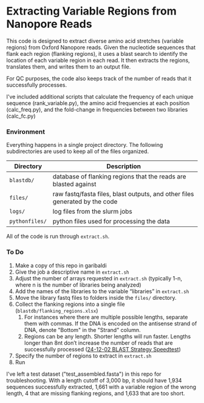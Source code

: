 # Extracting Variable Regions from Nanopore Reads

This code is designed to extract diverse amino acid stretches (variable regions) from Oxford Nanopore reads. Given the nucleotide sequences that flank each region (flanking regions), it uses a blast search to identify the location of each variable region in each read. It then extracts the regions, translates them, and writes them to an output file.

For QC purposes, the code also keeps track of the number of reads that it successfully processes.

I've included additional scripts that calculate the frequency of each unique sequence (rank_variable.py), the amino acid frequencies at each position (calc_freq.py), and the fold-change in frequencies between two libraries (calc_fc.py)

### Environment

Everything happens in a single project directory. The following subdirectories are used to keep all of the files organized.

| Directory | Description |
| --- | --- |
| `blastdb/` | database of flanking regions that the reads are blasted against |
| `files/` | raw fastq/fasta files, blast outputs, and other files generated by the code |
| `logs/` | log files from the slurm jobs |
| `pythonfiles/` | python files used for processing the data |

All of the code is run through `extract.sh`.

### To Do

1. Make a copy of this repo in garibaldi
2. Give the job a descriptive name in `extract.sh`
3. Adjust the number of arrays requested in `extract.sh` (typically 1-n, where n is the number of libraries being analyzed)
4. Add the names of the libraries to the variable “libraries” in `extract.sh`
5. Move the library fastq files to folders inside the `files/` directory.
6. Collect the flanking regions into a single file (`blastdb/flanking_regions.xlsx`)
    1. For instances where there are multiple possible lengths, separate them with commas. If the DNA is encoded on the antisense strand of DNA, denote "Bottom" in the "Strand" column.
    2. Regions can be any length. Shorter lengths will run faster. Lengths longer than 8nt don’t increase the number of reads that are successfully processed ([24-12-02 BLAST Strategy Speedtest](https://www.notion.so/24-12-02-BLAST-Strategy-Speedtest-151e5b183a4c809f8383e27a30bd3221?pvs=21))
8. Specify the number of regions to extract in `extract.sh`
9. Run


I've left a test dataset ("test_assembled.fasta") in this repo for troubleshooting. With a length cutoff of 3,000 bp, it should have 1,934 sequences successfully extracted, 1,661 with a variable region of the wrong length, 4 that are missing flanking regions, and 1,633 that are too short.
